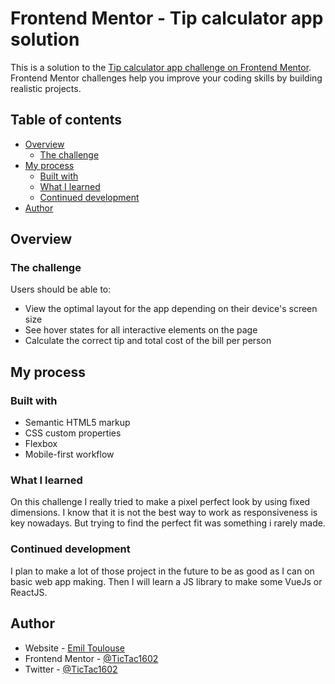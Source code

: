 # Frontend Mentor - Tip calculator app solution

This is a solution to the [Tip calculator app challenge on Frontend Mentor](https://www.frontendmentor.io/challenges/tip-calculator-app-ugJNGbJUX). Frontend Mentor challenges help you improve your coding skills by building realistic projects.

## Table of contents

- [Overview](#overview)
  - [The challenge](#the-challenge)
- [My process](#my-process)
  - [Built with](#built-with)
  - [What I learned](#what-i-learned)
  - [Continued development](#continued-development)
- [Author](#author)

## Overview

### The challenge

Users should be able to:

- View the optimal layout for the app depending on their device's screen size
- See hover states for all interactive elements on the page
- Calculate the correct tip and total cost of the bill per person

## My process

### Built with

- Semantic HTML5 markup
- CSS custom properties
- Flexbox
- Mobile-first workflow

### What I learned

On this challenge I really tried to make a pixel perfect look by using fixed dimensions. I know that it is not the best way to work as responsiveness is key nowadays. But trying to find the perfect fit was something i rarely made.

### Continued development

I plan to make a lot of those project in the future to be as good as I can on basic web app making. Then I will learn a JS library to make some VueJs or ReactJS.

## Author

- Website - [Emil Toulouse](https://emiltoulouse.com)
- Frontend Mentor - [@TicTac1602](https://www.frontendmentor.io/profile/TicTac1602)
- Twitter - [@TicTac1602](https://www.twitter.com/TicTac1602)
